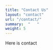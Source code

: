 ```yaml
---
title: "Contact Us"
layout: "contact"
url: "/contact/"
summary:  "   "
weight: 5
---
```


Here is contact